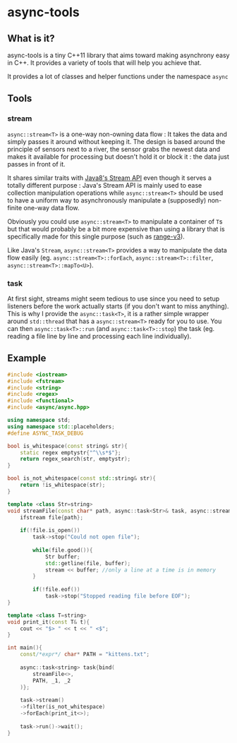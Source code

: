 # async-tools

## What is it?

async-tools is a tiny C++11 library that aims toward making asynchrony easy in C++. It provides a variety of tools that will help you achieve that.



It provides a lot of classes and helper functions under the namespace `async`

## Tools

### stream

`async::stream<T>` is a one-way non-owning data flow : It takes the data and simply passes it around without keeping it. The design is based around the principle of sensors next to a river, the sensor grabs the newest data and makes it available for processing but doesn't hold it or block it : the data just passes in front of it.



It shares similar traits with [Java8's Stream API](https://docs.oracle.com/javase/8/docs/api/java/util/stream/package-summary.html) even though it serves a totally different purpose : Java's Stream API is mainly used to ease collection manipulation operations while `async::stream<T>` should be used to have a uniform way to asynchronously manipulate a (supposedly) non-finite one-way data flow.

Obviously you could use `async::stream<T>` to manipulate a container of `T`s but that would probably be a bit more expensive than using a library that is specifically made for this single purpose (such as [range-v3](https://github.com/ericniebler/range-v3)).



Like Java's `Stream`, `async::stream<T>` provides a way to manipulate the data flow easily (eg. `async::stream<T>::forEach`, `async::stream<T>::filter`, `async::stream<T>::mapTo<U>`).



### task

At first sight, streams might seem tedious to use since you need to setup listeners before the work actually starts (if you don't want to miss anything). This is why I provide the `async::task<T>`, it is a rather simple wrapper around `std::thread` that has a `async::stream<T>` ready for you to use. You can then `async::task<T>::run` (and `async::task<T>::stop`) the task (eg. reading a file line by line and processing each line individually).



## Example

```c++
#include <iostream>
#include <fstream>
#include <string>
#include <regex>
#include <functional>
#include <async/async.hpp>

using namespace std;
using namespace std::placeholders;
#define ASYNC_TASK_DEBUG

bool is_whitespace(const string& str){
    static regex emptystr{"^\\s*$"};
    return regex_search(str, emptystr);
}

bool is_not_whitespace(const std::string& str){
    return !is_whitespace(str);
}

template <class Str=string>
void streamFile(const char* path, async::task<Str>& task, async::stream<Str>& stream){
	ifstream file{path};
	
	if(!file.is_open())
		task->stop("Could not open file");
		
        while(file.good()){
        	Str buffer;
        	std::getline(file, buffer);
        	stream << buffer; //only a line at a time is in memory
        }
        
        if(!file.eof())
        	task->stop("Stopped reading file before EOF");
}

template <class T=string>
void print_it(const T& t){
    cout << "$> " << t << " <$";
}

int main(){
	const/*expr*/ char* PATH = "kittens.txt";
	
	async::task<string> task{bind(
		streamFile<>,
		PATH, _1, _2
	)};
	
	task->stream()
	->filter(is_not_whitespace)
    ->forEach(print_it<>);
    
    task->run()->wait();
}
```




